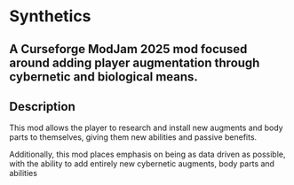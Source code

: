 # Synthetics

## A Curseforge ModJam 2025 mod focused around adding player augmentation through cybernetic and biological means.  

## Description
This mod allows the player to research and install new augments and body parts to themselves, giving them new abilities and passive benefits.

Additionally, this mod places emphasis on being as data driven as possible, with the ability to add entirely new cybernetic augments, body parts and abilities